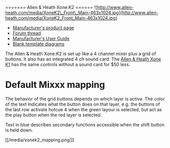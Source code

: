 \======= Allen & Heath Xone:K2 ======
![http://www.allen-heath.com/media/XoneK2\_Front\_Main-463x1024.jpg](http://www.allen-heath.com/media/XoneK2_Front_Main-463x1024.jpg)

  - [Manufacturer's product
    page](http://www.allen-heath.com/ahproducts/xonek2/)
  - [Forum thread](http://mixxx.org/forums/viewtopic.php?f=7&t=3776)
  - [Manufacturer's User
    Guide](http://www.allen-heath.com/media/Xone+K2_UG_AP8509_2.pdf)
  - [Blank template
    diagrams](http://www.allen-heath.com/media/Xone+K2+Blank+Overlays.zip)

The Allen & Heath Xone:K2 is set up like a 4 channel mixer plus a grid
of buttons. It also has an integrated 4 ch sound card. The [Allen &
Heath Xone K1](Allen%20&%20Heath%20Xone%20K1) has the same controls
without a sound card for $50 less.

# Default Mixxx mapping

The behavior of the grid buttons depends on which layer is active. The
color of the text indicates what the button does on that layer, e.g. the
buttons of the last row activate hotcue 4 when the green layour is
selected, but act as the play button when the red layer is selected.

Text in blue describes secondary functions accessible when the shift
button is held down.

[[/media/xonek2_mapping.png|]]
